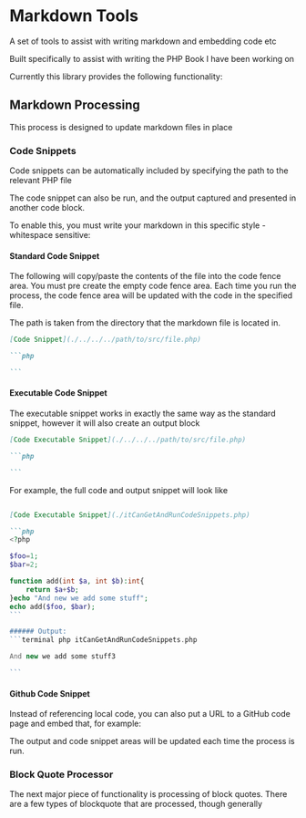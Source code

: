 # Markdown Tools

A set of tools to assist with writing markdown and embedding code etc

Built specifically to assist with writing the PHP Book I have been working on

Currently this library provides the following functionality:

## Markdown Processing

This process is designed to update markdown files in place

### Code Snippets

Code snippets can be automatically included by specifying the path to the relevant PHP file

The code snippet can also be run, and the output captured and presented in another code block. 

To enable this, you must write your markdown in this specific style - whitespace sensitive:

#### Standard Code Snippet

The following will copy/paste the contents of the file into the code fence area. You must pre create the empty code
fence area. Each time you run the process, the code fence area will be updated with the code in the specified file.

The path is taken from the directory that the markdown file is located in.

~~~markdown
[Code Snippet](./../../../path/to/src/file.php)

```php

```
~~~

#### Executable Code Snippet

The executable snippet works in exactly the same way as the standard snippet, however it will also create an output 
block 

~~~markdown
[Code Executable Snippet](./../../../path/to/src/file.php)

```php

```
~~~

For example, the full code and output snippet will look like 

~~~markdown

[Code Executable Snippet](./itCanGetAndRunCodeSnippets.php)

```php
<?php 

$foo=1;
$bar=2;

function add(int $a, int $b):int{
    return $a+$b;
}echo "And new we add some stuff";
echo add($foo, $bar);
```

###### Output:
```terminal php itCanGetAndRunCodeSnippets.php

And new we add some stuff3

```

~~~

#### Github Code Snippet

Instead of referencing local code, you can also put a URL to a GitHub code page and embed that, for example:



The output and code snippet areas will be updated each time the process is run.

### Block Quote Processor

The next major piece of functionality is processing of block quotes. There are a few types of blockquote that are 
processed, though generally 
